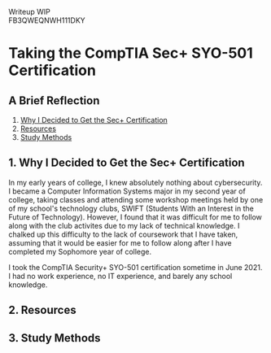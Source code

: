 Writeup WIP  
FB3QWEQNWH111DKY

# Taking the CompTIA Sec+ SYO-501 Certification
## A Brief Reflection
1. [Why I Decided to Get the Sec+ Certification](#1)
2. [Resources](#2)
3. [Study Methods](#3)


## 1. Why I Decided to Get the Sec+ Certification <a name="1"></a>
In my early years of college, I knew absolutely nothing about cybersecurity. I became a Computer Information Systems major in my second year of college, taking classes and attending some workshop meetings held by one of my school's technology clubs, SWIFT (Students With an Interest in the Future of Technology). However, I found that it was difficult for me to follow along with the club activites due to my lack of technical knowledge. I chalked up this difficulty to the lack of coursework that I have taken, assuming that it would be easier for me to follow along after I have completed my Sophomore year of college.

I took the CompTIA Security+ SYO-501 certification sometime in June 2021. I had no work experience, no IT experience, and barely any school knowledge. 

## 2. Resources <a name="2"></a>

## 3. Study Methods <a name="3"></a>

